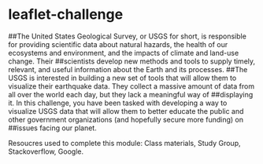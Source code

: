 # leaflet-challenge


##The United States Geological Survey, or USGS for short, is responsible for providing scientific data about natural hazards, the health of our ecosystems and environment, and the impacts of climate and land-use change. Their ##scientists develop new methods and tools to supply timely, relevant, and useful information about the Earth and its processes.
##The USGS is interested in building a new set of tools that will allow them to visualize their earthquake data. They collect a massive amount of data from all over the world each day, but they lack a meaningful way of ##displaying it. In this challenge, you have been tasked with developing a way to visualize USGS data that will allow them to better educate the public and other government organizations (and hopefully secure more funding) on ##issues facing our planet.


Resoucres used to complete this module: Class materials, Study Group, Stackoverflow, Google. 
